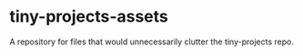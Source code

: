 # tiny-projects-assets

A repository for files that would unnecessarily clutter the tiny-projects repo.
